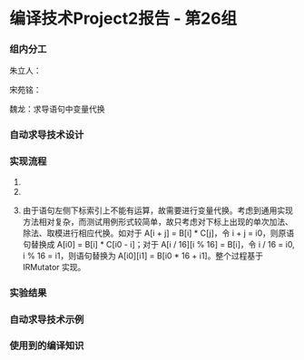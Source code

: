 # 编译技术Project2报告 - 第26组

### 组内分工

朱立人：

宋苑铭：

魏龙：求导语句中变量代换

### 自动求导技术设计

### 实现流程

1. 

2. 

3. 由于语句左侧下标索引上不能有运算，故需要进行变量代换。考虑到通用实现方法相对复杂，而测试用例形式较简单，故只考虑对下标上出现的单次加法、除法、取模进行相应代换。如对于 A[i + j] = B[i] * C[j]，令 i + j = i0，则原语句替换成 A[i0] = B[i] * C[i0 - i]；对于 A[i / 16][i % 16] = B[i]，令 i / 16 = i0, i % 16 = i1，则语句替换为 A[i0][i1] = B[i0 * 16 + i1]。整个过程基于 IRMutator 实现。

### 实验结果

### 自动求导技术示例

### 使用到的编译知识
